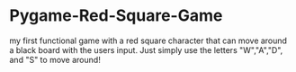 # Pygame-Red-Square-Game
my first functional game with a red square character that can move around a black board with the users input. Just simply use the letters "W","A","D", and "S" to move around!
